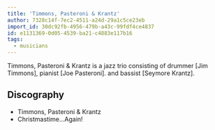 ```yaml
---
title: 'Timmons, Pasteroni & Krantz'
author: 7328c14f-7ec2-4511-a24d-29a1c5ce23eb
import_id: 30dc92fb-4956-479b-a43c-99fdf4ce4837
id: e1131369-0d05-4539-ba21-c4883e117b16
tags:
  - musicians
---
```

Timmons, Pasteroni & Krantz is a jazz trio consisting of drummer [Jim Timmons], pianist [Joe Pasteroni]. and bassist [Seymore Krantz].

## Discography

- Timmons, Pasteroni & Krantz
- Christmastime...Again!